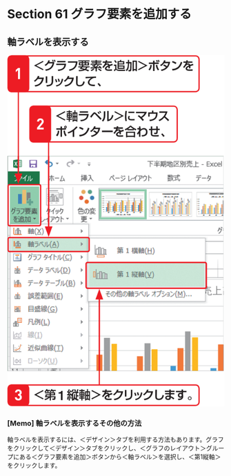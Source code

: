 # Section 61 グラフ要素を追加する

## 軸ラベルを表示する

![](006.png)

### [Memo] 軸ラベルを表示するその他の方法

軸ラベルを表示するには、＜デザイン＞タブを利用する方法もあります。グラフをクリックして＜デザイン＞タブをクリックし、＜グラフのレイアウト＞グループにある＜グラフ要素を追加＞ボタンから＜軸ラベル＞を選択し、＜第1縦軸＞をクリックします。
